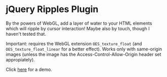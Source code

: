 jQuery Ripples Plugin
=====================

By the powers of WebGL, add a layer of water to your HTML elements which will ripple by cursor interaction! Maybe also by touch, though I haven't tested that.

Important: requires the WebGL extension `OES_texture_float` (and `OES_texture_float_linear` for a better effect). Works only with same-origin images (unless the image has the Access-Control-Allow-Origin header set appropiately).

Click [here](http://sirxemic.github.io/jquery.ripples/) for a demo.
